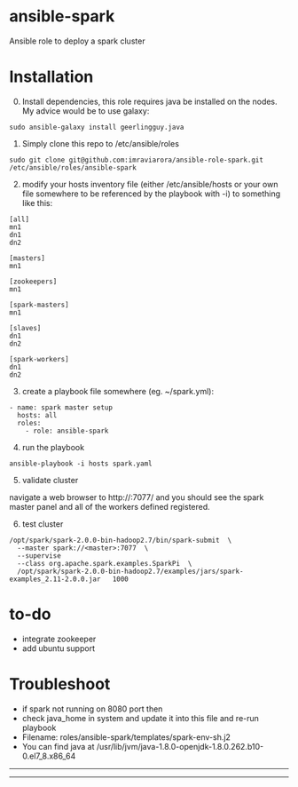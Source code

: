 # ansible-spark
Ansible role to deploy a spark cluster

# Installation

0) Install dependencies, this role requires java be installed on the nodes. My advice would be to use galaxy:

```
sudo ansible-galaxy install geerlingguy.java
```

1) Simply clone this repo to /etc/ansible/roles

```
sudo git clone git@github.com:imraviarora/ansible-role-spark.git /etc/ansible/roles/ansible-spark
```

2) modify your hosts inventory file (either /etc/ansible/hosts or your own file somewhere to be referenced by the playbook with -i) to something like this:

```
[all]
mn1
dn1
dn2

[masters]
mn1

[zookeepers]
mn1

[spark-masters]
mn1

[slaves]
dn1
dn2

[spark-workers]
dn1
dn2
```

3) create a playbook file somewhere (eg. ~/spark.yml):

```
- name: spark master setup
  hosts: all
  roles:
    - role: ansible-spark
```

4) run the playbook

```
ansible-playbook -i hosts spark.yaml
```

5) validate cluster

navigate a web browser to http://<master>:7077/ and you should see the spark master panel and all of the workers defined registered.

6) test cluster

```
/opt/spark/spark-2.0.0-bin-hadoop2.7/bin/spark-submit  \
  --master spark://<master>:7077  \
  --supervise   
  --class org.apache.spark.examples.SparkPi  \
  /opt/spark/spark-2.0.0-bin-hadoop2.7/examples/jars/spark-examples_2.11-2.0.0.jar   1000
```

# to-do

- integrate zookeeper
- add ubuntu support

# Troubleshoot

- if spark not running on 8080 port then
- check java_home in system and update it into this file and re-run playbook
- Filename: roles/ansible-spark/templates/spark-env-sh.j2
- You can find java at /usr/lib/jvm/java-1.8.0-openjdk-1.8.0.262.b10-0.el7_8.x86_64

----
----

